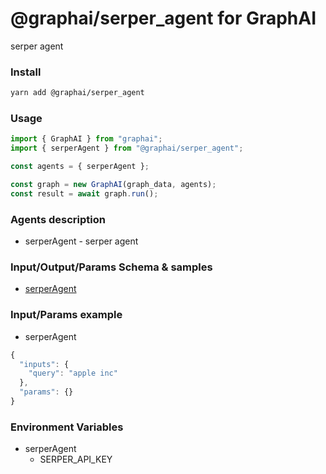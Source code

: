 
# @graphai/serper_agent for GraphAI

serper agent

### Install

```sh
yarn add @graphai/serper_agent
```


### Usage

```typescript
import { GraphAI } from "graphai";
import { serperAgent } from "@graphai/serper_agent";

const agents = { serperAgent };

const graph = new GraphAI(graph_data, agents);
const result = await graph.run();
```

### Agents description
- serperAgent - serper agent

### Input/Output/Params Schema & samples
 - [serperAgent](https://github.com/receptron/graphai-agents/blob/main/docs/agentDocs/net/serperAgent.md)

### Input/Params example
 - serperAgent

```typescript
{
  "inputs": {
    "query": "apple inc"
  },
  "params": {}
}
```


### Environment Variables
 - serperAgent
   - SERPER_API_KEY








